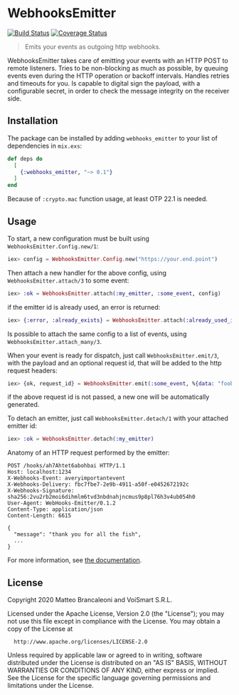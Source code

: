 # WebhooksEmitter

[![Build Status](https://travis-ci.org/VoiSmart/webhooks_emitter.svg)](https://travis-ci.org/VoiSmart/webhooks_emitter) 
[![Coverage Status](https://coveralls.io/repos/github/VoiSmart/webhooks_emitter/badge.svg?branch=develop)](https://coveralls.io/github/VoiSmart/webhooks_emitter?branch=develop)

> Emits your events as outgoing http webhooks.

WebhooksEmitter takes care of emitting your events with an HTTP POST to remote listeners. Tries to be non-blocking as much as possible,
by queuing events even during the HTTP operation or backoff intervals. Handles retries and timeouts for you. Is capable to digital sign the payload,
with a configurable secret, in order to check the message integrity on the receiver side.

## Installation

The package can be installed by adding `webhooks_emitter` to your list of dependencies in `mix.exs`:

```elixir
def deps do
  [
    {:webhooks_emitter, "~> 0.1"}
  ]
end
```

Because of `:crypto.mac` function usage, at least OTP 22.1 is needed.

## Usage

To start, a new configuration must be built using `WebhooksEmitter.Config.new/1`:

```elixir
iex> config = WebhooksEmitter.Config.new("https://your.end.point")
```

Then attach a new handler for the above config, using `WebhooksEmitter.attach/3` to some event:

```elixir
iex> :ok = WebhooksEmitter.attach(:my_emitter, :some_event, config)
```

if the emitter id is already used, an error is returned:

```elixir
iex> {:error, :already_exists} = WebhooksEmitter.attach(:already_used_id, :some_event, config)
```

Is possible to attach the same config to a list of events, using `WebhooksEmitter.attach_many/3`.

When your event is ready for dispatch, just call `WebhooksEmitter.emit/3`, with the payload and an optional request id, that will be added to the http request headers:

```elixir
iex> {ok, request_id} = WebhooksEmitter.emit(:some_event, %{data: "foobar"}, "an_optional_request_id")
```

if the above request id is not passed, a new one will be automatically generated.

To detach an emitter, just call `WebhooksEmitter.detach/1` with your attached emitter id:

```elixir
iex> :ok = WebhooksEmitter.detach(:my_emitter)
```

Anatomy of an HTTP request performed by the emitter:

```
POST /hooks/ah7Ahtet6abohbai HTTP/1.1
Host: localhost:1234
X-Webhooks-Event: averyimportantevent
X-Webhooks-Delivery: fbc7fbe7-2e9b-4911-a50f-e0452672192c
X-Webhooks-Signature: sha256:2vu2rb2moi6dihmlm6tvd3nbdnahjncmus9p8pl76h3v4ub054h0
User-Agent: WebHooks-Emitter/0.1.2
Content-Type: application/json
Content-Length: 6615

{
  "message": "thank you for all the fish",
  ...
}
```

For more information, see [the documentation][documentation].

## License

Copyright 2020 Matteo Brancaleoni and VoiSmart S.R.L.

  Licensed under the Apache License, Version 2.0 (the "License");
  you may not use this file except in compliance with the License.
  You may obtain a copy of the License at

      http://www.apache.org/licenses/LICENSE-2.0

  Unless required by applicable law or agreed to in writing, software
  distributed under the License is distributed on an "AS IS" BASIS,
  WITHOUT WARRANTIES OR CONDITIONS OF ANY KIND, either express or implied.
  See the License for the specific language governing permissions and
  limitations under the License.

[documentation]: https://hexdocs.pm/webhooks_emitter
